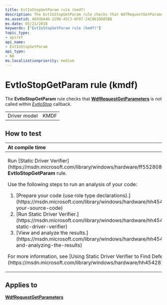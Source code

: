 ```yaml
---
title: EvtIoStopGetParam rule (kmdf)
description: The EvtIoStopGetParam rule checks that WdfRequestGetParameters is not called within EvtIoStop callback.
ms.assetid: 4693DA4D-2298-45C3-8F07-24C861DD85BB
ms.date: 05/21/2018
keywords: ["EvtIoStopGetParam rule (kmdf)"]
topic_type:
- apiref
api_name:
- EvtIoStopGetParam
api_type:
- NA
ms.localizationpriority: medium
---
```


# EvtIoStopGetParam rule (kmdf)


The **EvtIoStopGetParam** rule checks that [**WdfRequestGetParameters**](https://msdn.microsoft.com/library/windows/hardware/ff549969) is not called within [*EvtIoStop*](https://msdn.microsoft.com/library/windows/hardware/ff541788) callback.

|              |      |
|--------------|------|
| Driver model | KMDF |

How to test
-----------

<table>
<colgroup>
<col width="100%" />
</colgroup>
<thead>
<tr class="header">
<th align="left">At compile time</th>
</tr>
</thead>
<tbody>
<tr class="odd">
<td align="left"><p>Run [Static Driver Verifier](https://msdn.microsoft.com/library/windows/hardware/ff552808) and specify the <strong>EvtIoStopGetParam</strong> rule.</p>
Use the following steps to run an analysis of your code:
<ol>
<li>[Prepare your code (use role type declarations).](https://msdn.microsoft.com/library/windows/hardware/hh454281#preparing-your-source-code)</li>
<li>[Run Static Driver Verifier.](https://msdn.microsoft.com/library/windows/hardware/hh454281#running-static-driver-verifier)</li>
<li>[View and analyze the results.](https://msdn.microsoft.com/library/windows/hardware/hh454281#viewing-and-analyzing-the-results)</li>
</ol>
<p>For more information, see [Using Static Driver Verifier to Find Defects in Drivers](https://msdn.microsoft.com/library/windows/hardware/hh454281).</p></td>
</tr>
</tbody>
</table>

Applies to
----------

[**WdfRequestGetParameters**](https://msdn.microsoft.com/library/windows/hardware/ff549969)
 

 





